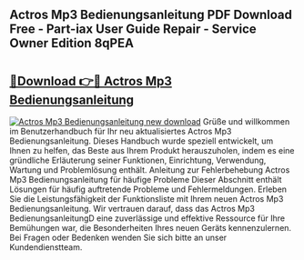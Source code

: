 ## Actros Mp3 Bedienungsanleitung PDF Download Free - Part-iax User Guide Repair - Service Owner Edition 8qPEA

# <h2><a href="http://df35tux.blite.top/?on=Actros+Mp3+Bedienungsanleitung">🔗Download 👉🔴 Actros Mp3 Bedienungsanleitung</a></h2>

[![Actros Mp3 Bedienungsanleitung new download](https://i.imgur.com/lujVjoI.png)](http://df35tux.blite.top/?on=Actros+Mp3+Bedienungsanleitung)
Grüße und willkommen im Benutzerhandbuch für Ihr neu aktualisiertes Actros Mp3 Bedienungsanleitung. Dieses Handbuch wurde speziell entwickelt, um Ihnen zu helfen, das Beste aus Ihrem Produkt herauszuholen, indem es eine gründliche Erläuterung seiner Funktionen, Einrichtung, Verwendung, Wartung und Problemlösung enthält. Anleitung zur Fehlerbehebung Actros Mp3 Bedienungsanleitung für häufige Probleme Dieser Abschnitt enthält Lösungen für häufig auftretende Probleme und Fehlermeldungen. Erleben Sie die Leistungsfähigkeit der Funktionsliste mit Ihrem neuen Actros Mp3 Bedienungsanleitung. Wir vertrauen darauf, dass das Actros Mp3 BedienungsanleitungD eine zuverlässige und effektive Ressource für Ihre Bemühungen war, die Besonderheiten Ihres neuen Geräts kennenzulernen. Bei Fragen oder Bedenken wenden Sie sich bitte an unser Kundendienstteam.
